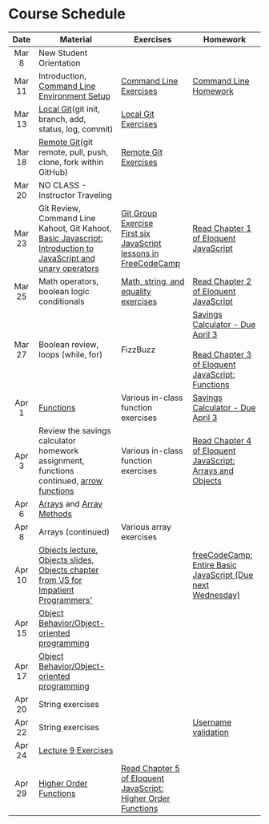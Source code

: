 # Course Schedule

|  Date  | Material                                                                                                                                                                                                                                                                                 | Exercises                                                                                                                                                                                                   | Homework                                                                                                                                                                                      |
| :----: | ---------------------------------------------------------------------------------------------------------------------------------------------------------------------------------------------------------------------------------------------------------------------------------------- | ----------------------------------------------------------------------------------------------------------------------------------------------------------------------------------------------------------- | --------------------------------------------------------------------------------------------------------------------------------------------------------------------------------------------- |
| Mar 8  | New Student Orientation                                                                                                                                                                                                                                                                  |                                                                                                                                                                                                             |                                                                                                                                                                                               |
| Mar 11 | Introduction, [Command Line](./lectures/02-command-line) <br/> [Environment Setup](environment.md)                                                                                                                                                                                       | [Command Line Exercises](./lectures/02-command-line/exercises.md)                                                                                                                                           | [Command Line Homework](./lectures/02-command-line/homework.md)                                                                                                                               |
| Mar 13 | [Local Git](https://github.com/uark-backend-class/course-materials/tree/master/lectures/03-source-control)(git init, branch, add, status, log, commit)                                                                                                                                   | [Local Git Exercises](https://github.com/uark-backend-class/course-materials/blob/master/lectures/03-source-control/exercises-local.md)                                                                     |                                                                                                                                                                                               |
| Mar 18 | [Remote Git](https://github.com/uark-backend-class/course-materials/tree/master/lectures/03-source-control)(git remote, pull, push, clone, fork within GitHub)                                                                                                                           | [Remote Git Exercises](https://github.com/uark-backend-class/course-materials/blob/master/lectures/03-source-control/exercises-remote.md)                                                                   |                                                                                                                                                                                               |
| Mar 20 | NO CLASS - Instructor Traveling                                                                                                                                                                                                                                                          |                                                                                                                                                                                                             |                                                                                                                                                                                               |
| Mar 23 | Git Review, Command Line Kahoot, Git Kahoot, [Basic Javascript: Introduction to JavaScript and unary operators](https://github.com/uark-backend-class/course-materials/tree/master/lectures/04-javascript-basics#lecture-1-intro-to-javascript-and-unary-operators)                      | [Git Group Exercise](https://classroom.github.com/g/G0-3w-Ay)<br/>[First six JavaScript lessons in FreeCodeCamp](https://learn.freecodecamp.org/javascript-algorithms-and-data-structures/basic-javascript) | [Read Chapter 1 of Eloquent JavaScript](https://eloquentjavascript.net/01_values.html)                                                                                                        |
| Mar 25 | Math operators, boolean logic conditionals                                                                                                                                                                                                                                               | [Math, string, and equality exercises](https://github.com/uark-backend-class/course-materials/blob/master/lectures/04-javascript-basics/lecture02-exercises.md)                                             | [Read Chapter 2 of Eloquent JavaScript](http://eloquentjavascript.net/02_program_structure.html)                                                                                              |
| Mar 27 | Boolean review, loops (while, for)                                                                                                                                                                                                                                                       | FizzBuzz                                                                                                                                                                                                    | [Savings Calculator - Due April 3](https://classroom.github.com/a/atHBYnUw) <br /><br /> [Read Chapter 3 of Eloquent JavaScript: Functions](https://eloquentjavascript.net/03_functions.html) |
| Apr 1  | [Functions](lectures/04-javascript-basics#lecture-4-functions)                                                                                                                                                                                                                           | Various in-class function exercises                                                                                                                                                                         | [Savings Calculator - Due April 3](https://classroom.github.com/a/atHBYnUw)                                                                                                                   |
| Apr 3  | Review the savings calculator homework assignment, functions continued, [arrow functions](https://wesbos.com/arrow-functions/)                                                                                                                                                           | Various in-class function exercises                                                                                                                                                                         | [Read Chapter 4 of Eloquent JavaScript: Arrays and Objects](https://eloquentjavascript.net/04_data.html)                                                                                      |
| Apr 6  | [Arrays](lectures/04-javascript-basics#lecture-3-conditionals-loops-arrays-objects) and [Array Methods](https://slides.com/aaronrobinson-1/javascript-array-methods)                                                                                                                     |                                                                                                                                                                                                             |                                                                                                                                                                                               |
| Apr 8  | Arrays (continued)                                                                                                                                                                                                                                                                       | Various array exercises                                                                                                                                                                                     |                                                                                                                                                                                               |
| Apr 10 | [Objects lecture](lectures/04-javascript-basics#lecture-3-conditionals-loops-arrays-objects), [Objects slides](https://slides.com/aaronrobinson-1/javascript-objects), [Objects chapter from 'JS for Impatient Programmers'](http://exploringjs.com/impatient-js/ch_single-objects.html) |                                                                                                                                                                                                             | [freeCodeCamp: Entire Basic JavaScript (Due next Wednesday)](https://learn.freecodecamp.org/javascript-algorithms-and-data-structures/basic-javascript)                                       |
| Apr 15 | [Object Behavior/Object-oriented programming](https://slides.com/aaronrobinson-1/javascript-objects)                                                                                                                                                                                     |                                                                                                                                                                                                             |                                                                                                                                                                                               |
| Apr 17 | [Object Behavior/Object-oriented programming](https://slides.com/aaronrobinson-1/javascript-objects)                                                                                                                                                                                     |                                                                                                                                                                                                             |                                                                                                                                                                                               |
| Apr 20 | String exercises                                                                                                                                                                                                                                                                         |                                                                                                                                                                                                             |                                                                                                                                                                                               |
| Apr 22 | String exercises                                                                                                                                                                                                                                                                         |                                                                                                                                                                                                             | [Username validation](https://classroom.github.com/a/u8vVSLhm)                                                                                                                                |
| Apr 24 | [Lecture 9 Exercises](lectures/04-javascript-basics/lecture09-exercises.md)                                                                                                                                                                                                              |                                                                                                                                                                                                             |                                                                                                                                                                                               |
| Apr 29 | [Higher Order Functions](lectures/10-higher-order-functions)                                                                                                                                                                                                                             | [Read Chapter 5 of Eloquent JavaScript: Higher Order Functions](https://eloquentjavascript.net/05_higher_order.html)                                                                                                                                                                                                            |                                                                                                                                                                                               |
